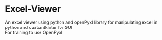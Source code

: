 # Excel-Viewer
An excel viewer using python and openPyxl library for manipulating excel in python and customtkinter for GUI                                    
For training to use OpenPyxl 
